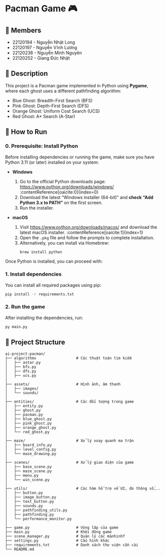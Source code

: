 # Pacman Game 🎮

## 👥 Members
- 22120194 - Nguyễn Nhật Long
- 22120197 - Nguyễn Vĩnh Lương
- 22120238 - Nguyễn Minh Nguyên
- 22120252 - Giang Đức Nhật

## 📜 Description
This project is a Pacman game implemented in Python using **Pygame**, where each ghost uses a different pathfinding algorithm:
- Blue Ghost: Breadth-First Search (BFS)
- Pink Ghost: Depth-First Search (DFS)
- Orange Ghost: Uniform Cost Search (UCS)
- Red Ghost: A* Search (A-Star)

## 🚀 How to Run
### 0. Prerequisite: Install Python

Before installing dependencies or running the game, make sure you have Python 3.11 (or later) installed on your system:

- **Windows**  
  1. Go to the official Python downloads page: https://www.python.org/downloads/windows/ :contentReference[oaicite:0]{index=0}  
  2. Download the latest “Windows installer (64-bit)” and **check “Add Python 3.x to PATH”** on the first screen.  
  3. Run the installer.

- **macOS**  
  1. Visit https://www.python.org/downloads/macos/ and download the latest macOS installer. :contentReference[oaicite:1]{index=1}  
  2. Open the `.pkg` file and follow the prompts to complete installation.  
  3. Alternatively, you can install via Homebrew:  
     ```bash
     brew install python
     ```
Once Python is installed, you can proceed with:

### 1. Install dependencies
You can install all required packages using pip:

```bash
pip install -r requirements.txt
``` 
### 2. Run the game
After installing the dependencies, run:
```bash
py main.py
``` 

## 📁 Project Structure
```
ai-project-pacman/
├── algorithms                  # Các thuật toán tìm kiếm
│   ├── astar.py                  
│   ├── bfs.py          
│   ├── dfs.py
│   ├── ucs.py
│
├── assets/                     # Hình ảnh, âm thanh
│   ├── images/             
│   └── sounds/
│
├── entities/                   # Các đối tượng trong game
│   ├── entity.py                   
│   ├── ghost.py                    
│   ├── pacman.py
│   ├── blue_ghost.py
│   ├── pink_ghost.py
│   ├── orange_ghost.py
│   └── red_ghost.py
│   
├── maze/                       # Xử lý xoay quanh ma trận
│   ├── board_info.py
│   ├── level_config.py
│   └── maze_drawing.py
│   
├── scenes/                     # Xử lý giao diện của game
│   ├── base_scene.py
│   ├── maze_scene.py
│   ├── menu.py
│   └── win_scene.py
│
├── utils/                      # Các hàm hỗ trợ về UI, đo thông số,..
│   ├── button.py
│   ├── image_button.py
│   ├── text_button.py
│   ├── sounds.py
│   ├── pathfinding_utils.py
│   ├── pathfinding.py
│   └── performance_monitor.py
│    
├── game.py                     # Vòng lặp của game
├── main.py                     # Khởi động game
├── scene_manager.py            # Quản lý các mànhinhf
├── settings.py                 # Cấu hình khác
├── requirements.txt            # Danh sách thư viện cần cài
└── README.md                   
```
